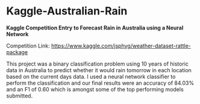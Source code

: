 # Kaggle-Australian-Rain
**Kaggle Competition Entry to Forecast Rain in Australia using a Neural Network**

Competition Link: https://www.kaggle.com/jsphyg/weather-dataset-rattle-package

This project was a binary classification problem using 10 years of historic data in Australia to predict whether it would rain tomorrow in each location based on the current days data. I used a neural network classifier to perform the classification and our final results were an accuracy of 84.03% and an F1 of 0.60 which is amongst some of the top performing models submitted.
